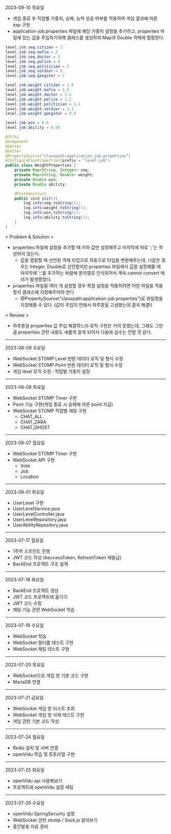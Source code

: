 
2023-09-10 목요일

- 게임 종료 후 직업별 가중치, 승패, 능력 성공 여부를 적용하여 게임 결과에 따른 exp 구현
- application-job.properties 파일에 해당 가중치 설정을 추가하고, properties 파일에 있는 값을 주입하기위해 클래스를 생성하여 Map과 Double 객체에 맵핑한다.
```java
level.job.seq.citizen = 1
level.job.seq.mafia = 2
level.job.seq.doctor = 3
level.job.seq.police = 4
level.job.seq.politician = 5
level.job.seq.soldier = 6
level.job.seq.gangster = 7

level.job.weight.citizen = 1.0
level.job.weight.mafia = 1.5
level.job.weight.doctor = 1.2
level.job.weight.police = 1.2
level.job.weight.politician = 1.1
level.job.weight.soldier = 1.1
level.job.weight.gangster = 0.9

level.job.win = 0.5
level.job.ability = 0.05

```
```java
@Slf4j
@Component
@Getter
@Setter
@PropertySource("classpath:application-job.properties")
@ConfigurationProperties(prefix = "level.job")
public class WeightProperties {
    private Map<String, Integer> seq;
    private Map<String, Double> weight;
    private Double win;
    private Double ability;

    @PostConstruct
    public void init(){
        log.info(seq.toString());
        log.info(weight.toString());
        log.info(win.toString());
        log.info(ability.toString());
    }
}
```
< Problem & Solution >
- properties 파일에 설정을 추가할 때 키와 값만 설정해주고 마지막에 따로 ';'는 작성하지 않는다.
    - 값을 맵핑할 때 선언된 객체 타입으로 자동으로 타입을 변환해주는데, 나같은 경우는 Integer, Double로 선언했지만 properties 파일에서 값을 설정해줄 때 마지막에 ';'를 추가하는 바람에 문자열로 인식되어서 계속 cannot convert 에러가 발생했었다.
- properties 파일을 여러 개 설정할 경우 특정 설정을 적용하려면 어떤 파일을 적용할지 클래스에 지정해주어야 한다
    - @PropertySource("classpath:application-job.properties")로 파일명을 지정해줄 수 있다. (값이 주입이 안돼서 하루종일 고생했는데 결국 해결!)


< Review >
- 하루종일 properties 값 주입 해결하느라 로직 구현은 거의 못했는데, 그래도 그만큼 properties 관련 내용도 새롭게 알게 되어서 다음에 실수는 안할 것 같다. 

---

2023-08-09 수요일

- WebSocket STOMP Level 반환 데이터 로직 및 형식 수정
- WebSocket STOMP Point 반환 데이터 로직 및 형식 수정
- 게임 level 로직 수정 : 직업별 가중치 설정 


---

2023-08-08 화요일

- WebSocket STOMP Timer 구현 
- Point 기능 구현(게임 종료 시 승패에 따른 point 지급)
- WebSocket STOMP 직업별 채팅 구현 
    - CHAT_ALL
    - CHAT_ZARA
    - CHAT_GHOST

---

2023-08-07 월요일

- WebSocket STOMP Timer 구현
- WebSocket API 구현
    - Vote
    - Job
    - Location

---

2023-08-01 화요일

- UserLevel 구현
- UserLevelService.java
- UserLevelController.java
- UserLevelRepository.java
- UserAbilityRepository.java

---

2023-07-17 월요일

- 1주차 스프린트 진행
- JWT 코드 작성 (AeccessToken, RefreshToken 재발급)
- BackEnd 프로젝트 구조 설계 

---

2023-07-18 화요일

- BackEnd 프로젝트 생성
- JWT 코드 프로젝트에 옮기기 
- JWT 코드 수정 
- 채팅 기능 관련 WebSocket 학습

---

2023-07-19 수요일

- WebSocket 학습
- WebSocket 멀티룸 테스트 구현
- WebSocket 채팅 테스트 구현

---

2023-07-20 목요일

- WebSocket으로 게임 방 기본 코드 구현
- MariaDB 연결

---

2023-07-21 금요일

- WebSocket 게임 방 리스트 조회
- WebSocket 게임 방 삭제 테스트 구현
- 게임 관련 기본 코드 작성

---

2023-07-24 월요일

- Redis 설치 및 서버 연결
- openVidu 학습 및 튜토리얼 구현

---

2023-07-25 화요일

- openVidu api 사용해보기
- 프로젝트에 openVidu 설정 세팅

---

2023-07-26 수요일

- openVidu SpringSecurity 설정
- WebSocket 관련 stomp / Sock.js 알아보기
- 중간발표 자료 준비
